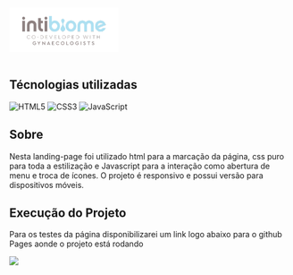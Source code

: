 <h1>
    <img src="./assets/Module 1 - Header 970x60025.png" />
<h1/>

## Técnologias utilizadas

![HTML5](https://img.shields.io/badge/html5-%23E34F26.svg?style=for-the-badge&logo=html5&logoColor=white) ![CSS3](https://img.shields.io/badge/css3-%231572B6.svg?style=for-the-badge&logo=css3&logoColor=white) ![JavaScript](https://img.shields.io/badge/javascript-%23323330.svg?style=for-the-badge&logo=javascript&logoColor=%23F7DF1E)



## Sobre

<p>Nesta landing-page foi utilizado html para a marcação da página, css puro para toda a estilização e Javascript para a interação como abertura de menu e troca de ícones. O projeto é responsivo e possui versão para dispositivos móveis.<p/>

## Execução do Projeto

<p>Para os testes da página disponibilizarei um link logo abaixo para o github Pages aonde o projeto está rodando<p/>

<a href="https://sodrelucas.github.io/intimate-tbb/"><img src="https://img.shields.io/badge/github%20pages-121013?style=for-the-badge&logo=github&logoColor=white" target="_blank"/><a/>
